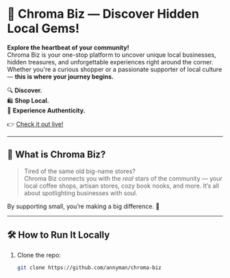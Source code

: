 # 🌟 Chroma Biz — Discover Hidden Local Gems!  

**Explore the heartbeat of your community!**  
Chroma Biz is your one-stop platform to uncover unique local businesses, hidden treasures, and unforgettable experiences right around the corner. Whether you're a curious shopper or a passionate supporter of local culture — **this is where your journey begins.**  

🔍 **Discover.**  
🛍️ **Shop Local.**  
🌆 **Experience Authenticity.**

👉 [Check it out live!](https://chroma-biz-1824d2.webflow.io/)

---

## 🚀 What is Chroma Biz?

> Tired of the same old big-name stores?  
Chroma Biz connects you with the *real* stars of the community — your local coffee shops, artisan stores, cozy book nooks, and more. It’s all about spotlighting businesses with soul.  

By supporting small, you’re making a big difference. 💖  

---

## 🛠️ How to Run It Locally

1. Clone the repo:
   ```bash
   git clone https://github.com/annyman/chroma-biz
